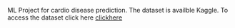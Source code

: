 ML Project for cardio disease prediction.
The dataset is availble Kaggle. To access the dataset click here [clickhere]('https://www.kaggle.com/datasets/colewelkins/cardiovascular-disease)
